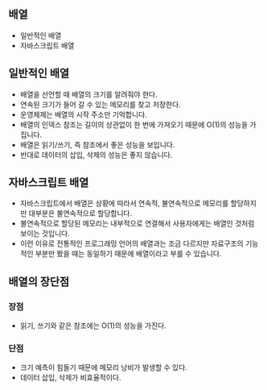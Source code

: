 ## 배열

- 일반적인 배열
- 자바스크립트 배열

## 일반적인 배열

- 배열을 선언할 때 배열의 크기를 알려줘야 한다.
- 연속된 크기가 들어 갈 수 있는 메모리를 찾고 저장한다.
- 운영체제는 배열의 시작 주소만 기억합니다.
- 배열의 인덱스 참조는 길이의 상관없이 한 번에 가져오기 때문에 O(1)의 성능을 가집니다.
- 배열은 읽기/쓰기, 즉 참조에서 좋은 성능을 보입니다.
- 반대로 데이터의 삽입, 삭제의 성능은 좋지 않습니다.

## 자바스크립트 배열

- 자바스크립트에서 배열은 상황에 따라서 연속적, 불연속적으로 메모리를 할당하지만 대부분은 불연속적으로 할당합니다.
- 불연속적으로 할당된 메모리는 내부적으로 연결해서 사용자에게는 배열인 것처럼 보이는 것입니다.
- 이런 이유로 전통적인 프로그래밍 언어의 배열과는 조금 다르지만 자료구조의 기능적인 부분만 봤을 때는 동일하기 때문에 배열이라고 부를 수 있습니다.

## 배열의 장단점

### 장점

- 읽기, 쓰기와 같은 참조에는 O(1)의 성능을 가진다.

### 단점

- 크기 예측이 힘들기 때문에 메모리 낭비가 발생할 수 있다.
- 데이터 삽입, 삭제가 비효율적이다.
